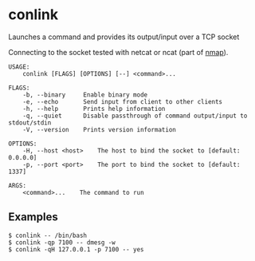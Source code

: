 # conlink

Launches a command and provides its output/input over a TCP socket

Connecting to the socket tested with netcat or ncat (part of [nmap](https://nmap.org/download.html)).

    USAGE:
        conlink [FLAGS] [OPTIONS] [--] <command>...
    
    FLAGS:
        -b, --binary     Enable binary mode
        -e, --echo       Send input from client to other clients
        -h, --help       Prints help information
        -q, --quiet      Disable passthrough of command output/input to stdout/stdin
        -V, --version    Prints version information
    
    OPTIONS:
        -H, --host <host>    The host to bind the socket to [default: 0.0.0.0]
        -p, --port <port>    The port to bind the socket to [default: 1337]
    
    ARGS:
        <command>...    The command to run

## Examples

    $ conlink -- /bin/bash
    $ conlink -qp 7100 -- dmesg -w
    $ conlink -qH 127.0.0.1 -p 7100 -- yes